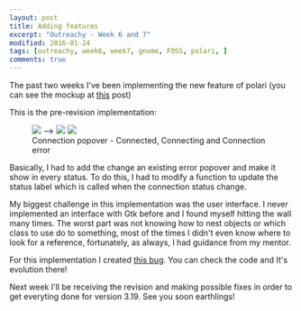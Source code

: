 ```yaml
---
layout: post
title: Adding features
excerpt: "Outreachy - Week 6 and 7"
modified: 2016-01-24
tags: [outreachy, week6, week7, gnome, FOSS, polari, ]
comments: true
---
```


<p>
The past two weeks I've been implementing the new feature of polari (you can see the mockup at <a href="http://belinhacbr.github.io/fresh-designs/">this</a> post)  
</p>

<p>
This is the pre-revision implementation:
</p>
<figure class="third">
	<a href="http://i.imgur.com/CyCD2Ai" title="Connected"><img src="http://i.imgur.com/CyCD2Ai.png"></a> -->
	<a href="http://i.imgur.com/RP0P7ZS" title="Connecting"><img src="http://i.imgur.com/RP0P7ZS.png"></a>
	<a href="http://i.imgur.com/EFz3K2h" title="Connection error"><img src="http://i.imgur.com/EFz3K2h.png"></a>
	<figcaption>Connection popover - Connected, Connecting and Connection error</figcaption>
</figure>
<p>
Basically, I had to add the change an existing error popover and make it show in every status. To do this, I had to modify a function to update the status label which is called when the connection status change. 
</p>
<p>
My biggest challenge in this implementation was the user interface. I never implemented an interface with Gtk before and I found myself hitting the wall many times. 
The worst part was not knowing how to nest objects or which class to use do to something, most of the times I didn't even know where to look for a reference, fortunately, as always, I had guidance from my mentor. 
</p>
<p>
For this implementation I created <a href="https://bugzilla.gnome.org/show_bug.cgi?id=709984">this bug</a>. You can check the code and It's evolution there!
</p>
<p>
Next week I'll be receiving the revision and making possible fixes in order to get everyting done for version 3.19. See you soon earthlings!
</p>
